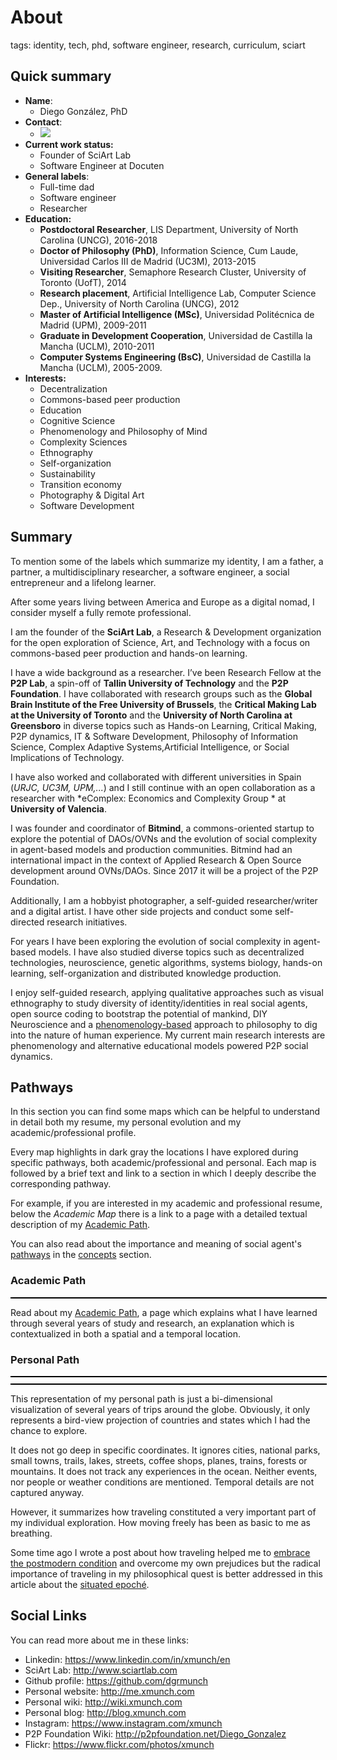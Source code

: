 
# About

tags: identity, tech, phd, software engineer, research, curriculum, sciart

## Quick summary

* **Name**:
  * Diego González, PhD
* **Contact**:
  * [![](https://www.xmunch.com/email.png)](https://www.xmunch.com)
* **Current work status:**
  * Founder of SciArt Lab
  * Software Engineer at Docuten
* **General labels**:
  * Full-time dad
  * Software engineer
  * Researcher
* **Education:**
  * **Postdoctoral Researcher**, LIS Department, University of North Carolina (UNCG), 2016-2018
  * **Doctor of Philosophy (PhD)**, Information Science, Cum Laude, Universidad Carlos III de Madrid (UC3M), 2013-2015
  * **Visiting Researcher**, Semaphore Research Cluster, University of Toronto (UofT), 2014
  * **Research placement**, Artificial Intelligence Lab, Computer Science Dep., University of North Carolina (UNCG), 2012
  * **Master of Artificial Intelligence (MSc)**, Universidad Politécnica de Madrid (UPM), 2009-2011
  * **Graduate in Development Cooperation**, Universidad de Castilla la Mancha (UCLM), 2010-2011
  * **Computer Systems Engineering (BsC)**, Universidad de Castilla la Mancha (UCLM), 2005-2009.
* **Interests:**
  * Decentralization
  * Commons-based peer production
  * Education
  * Cognitive Science
  * Phenomenology and Philosophy of Mind
  * Complexity Sciences
  * Ethnography
  * Self-organization
  * Sustainability 
  * Transition economy
  * Photography & Digital Art
  * Software Development

## Summary

To mention some of the labels which summarize my identity, I am a father, a partner, a multidisciplinary researcher, a software engineer, a social entrepreneur and a lifelong learner.

After some years living between America and Europe as a digital nomad, I consider myself a fully remote professional.

I am the founder of the **SciArt Lab**, a Research & Development organization for the open exploration of Science, Art, and Technology with a focus on commons-based peer production and hands-on learning. 

I have a wide background as a researcher. I’ve been Research Fellow at the **P2P Lab**, a spin-off of **Tallin University of Technology** and the **P2P Foundation**. I have collaborated with research groups such as the **Global Brain Institute of the Free University of Brussels**, the **Critical Making Lab at the University of Toronto** and the **University of North Carolina at Greensboro** in diverse topics such as Hands-on Learning, Critical Making, P2P dynamics, IT & Software Development, Philosophy of Information Science, Complex Adaptive Systems,Artificial Intelligence, or Social Implications of Technology. 

I have also worked and collaborated with different universities in Spain (*URJC, UC3M, UPM,...*) and I still continue with an open collaboration as a researcher with *eComplex: Economics and Complexity Group * at **University of Valencia**.

I was founder and coordinator of **Bitmind**, a commons-oriented startup to explore the potential of DAOs/OVNs and the evolution of social complexity in agent-based models and production communities. Bitmind had an international impact in the context of Applied Research & Open Source development around OVNs/DAOs. Since 2017 it will be a project of the P2P Foundation.

Additionally, I am a hobbyist photographer, a self-guided researcher/writer and a digital artist. I have other side projects and conduct some self-directed research initiatives.

For years I have been exploring the evolution of social complexity in agent-based models. I have also studied diverse topics such as decentralized technologies, neuroscience, genetic algorithms, systems biology, hands-on learning, self-organization and distributed knowledge production.

I enjoy self-guided research, applying qualitative approaches such as visual ethnography to study diversity of identity/identities in real social agents, open source coding to bootstrap the potential of mankind, DIY Neuroscience and a [phenomenology-based](content/concepts/phenomenology.md) approach to philosophy to dig into the nature of human experience. My current main research interests are phenomenology and alternative educational models powered P2P social dynamics.

## Pathways

In this section you can find some maps which can be helpful to understand in detail both my resume, my personal evolution and my academic/professional profile.

Every map highlights in dark gray the locations I have explored during specific pathways, both academic/professional and personal. Each map is followed by a brief text and link to a section in which I deeply describe the corresponding pathway.

For example, if you are interested in my academic and professional resume, below the *Academic Map* there is a link to a page with a detailed textual description of my [Academic Path](content/notebook/maps/academic.md).

You can also read about the importance and meaning of social agent's [pathways](content/concepts/pathways.md) in the [concepts](content/concepts.md) section.

### Academic Path

<div id="academicMap" style="position:relative; width: 100%; margin-bottom:10px;border: 1px solid black;"></div>

Read about my [Academic Path](content/notebook/maps/academic.md), a page which explains what I have learned through several years of study and research, an explanation which is contextualized in both a spatial and a temporal location.


### Personal Path

<div id="personalMapUSA" style="position:relative; width: 100%; margin-bottom:10px;border: 1px solid black;"></div>
<div id="personalMap" style="position:relative; width: 100%; margin-bottom:10px;border: 1px solid black;"></div>

This representation of my personal path is just a bi-dimensional visualization of several years of trips around the globe. Obviously, it only represents a bird-view projection of countries and states which I had the chance to explore. 

It does not go deep in specific coordinates. It ignores cities, national parks, small towns, trails, lakes, streets, coffee shops, planes, trains, forests or mountains. It does not track any experiences in the ocean. Neither events, nor people or weather conditions are mentioned. Temporal details are not captured anyway. 

However, it summarizes how traveling constituted a very important part of my individual exploration. How moving freely has been as basic to me as breathing.

Some time ago I wrote a post about how traveling helped me to [embrace the postmodern condition](http://blog.xmunch.com/blog/2017/la-llamada.html) and overcome my own prejudices but the radical importance of traveling in my philosophical quest is better addressed in this article about the [situated epoché](content/articles/situated.md).

## Social Links

You can read more about me in these links:

* Linkedin: https://www.linkedin.com/in/xmunch/en
* SciArt Lab: http://www.sciartlab.com
* Github profile: https://github.com/dgrmunch
* Personal website: http://me.xmunch.com
* Personal wiki: http://wiki.xmunch.com
* Personal blog: http://blog.xmunch.com
* Instagram: https://www.instagram.com/xmunch
* P2P Foundation Wiki: http://p2pfoundation.net/Diego_Gonzalez
* Flickr: https://www.flickr.com/photos/xmunch


